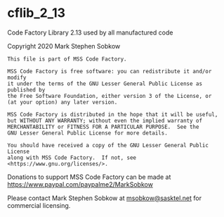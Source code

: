 # cflib_2_13
Code Factory Library 2.13 used by all manufactured code

Copyright 2020 Mark Stephen Sobkow

	This file is part of MSS Code Factory.

    MSS Code Factory is free software: you can redistribute it and/or modify
    it under the terms of the GNU Lesser General Public License as published by
    the Free Software Foundation, either version 3 of the License, or
    (at your option) any later version.

    MSS Code Factory is distributed in the hope that it will be useful,
    but WITHOUT ANY WARRANTY; without even the implied warranty of
    MERCHANTABILITY or FITNESS FOR A PARTICULAR PURPOSE.  See the
    GNU Lesser General Public License for more details.

    You should have received a copy of the GNU Lesser General Public License
    along with MSS Code Factory.  If not, see <https://www.gnu.org/licenses/>.

Donations to support MSS Code Factory can be made at
https://www.paypal.com/paypalme2/MarkSobkow

Please contact Mark Stephen Sobkow at msobkow@sasktel.net for commercial licensing.
